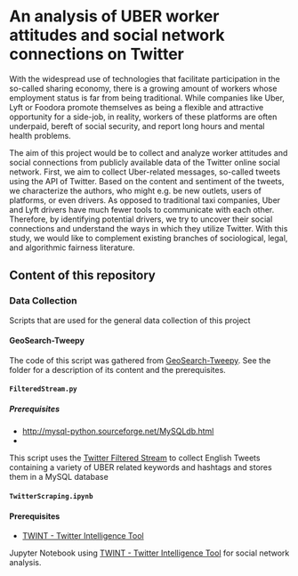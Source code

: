 # An analysis of UBER worker attitudes and social network connections on Twitter

With the widespread use of technologies that facilitate participation in the so-called sharing economy, there is a growing amount of workers whose employment status is far from being traditional. While companies like Uber, Lyft or Foodora promote themselves as being a flexible and attractive opportunity for a side-job, in reality, workers of these platforms are often underpaid, bereft of social security, and report long hours and mental health problems.

The aim of this project would be to collect and analyze worker attitudes and social connections from publicly available data of the Twitter online social network. First, we aim to collect Uber-related messages, so-called tweets using the API of Twitter. Based on the content and sentiment of the tweets, we characterize the authors, who might e.g. be new outlets, users of platforms, or even drivers. As opposed to traditional taxi companies, Uber and Lyft drivers have much fewer tools to communicate with each other. Therefore, by identifying potential drivers, we try to uncover their social connections and understand the ways in which they utilize Twitter. With this study, we would like to complement existing branches of sociological, legal, and algorithmic fairness literature.

## Content of this repository

### Data Collection

Scripts that are used for the general data collection of this project

#### GeoSearch-Tweepy

The code of this script was gathered from [GeoSearch-Tweepy](https://github.com/Ccantey/GeoSearch-Tweepy/blob/master/GeoTweepy.py). See the folder for a description of its content and the prerequisites.

#### `FilteredStream.py`

##### Prerequisites

- http://mysql-python.sourceforge.net/MySQLdb.html
- 

This script uses the [Twitter Filtered Stream](https://developer.twitter.com/en/docs/labs/filtered-stream/overview) to collect English Tweets containing a variety of UBER related keywords and hashtags and stores them in a MySQL database

#### `TwitterScraping.ipynb`

#### Prerequisites

- [TWINT - Twitter Intelligence Tool](https://github.com/twintproject/twint)

Jupyter Notebook using [TWINT - Twitter Intelligence Tool](https://github.com/twintproject/twint) for social network analysis.